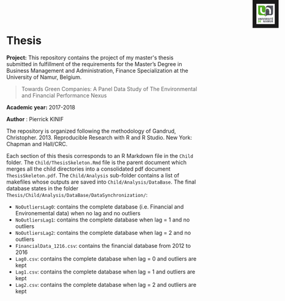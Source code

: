 <img src="Child/figures/UNamur.png" style="width:5%; border:10px solid; margin-right: 20px;position:absolute;top:0px;right:0px;" />

# Thesis

**Project:** This repository contains the project of my master's thesis submitted in fulfillment of the requirements for the Master’s Degree in Business Management and Administration, Finance Specialization at the University of Namur, Belgium.

> Towards Green Companies: A Panel Data Study of The Environmental and Financial Performance Nexus

**Academic year:** 2017-2018

**Author** : Pierrick KINIF

The repository is organized following the methodology of Gandrud, Christopher. 2013. Reproducible Research with R and R Studio. New York: Chapman and Hall/CRC. 

Each section of this thesis corresponds to an R Markdown file in the `Child` folder. The `Child/ThesisSkeleton.Rmd` file is the parent document which merges all the child directories into a consolidated pdf document `ThesisSkeleton.pdf`. The `Child/Analysis` sub-folder contains a list of makefiles whose outputs are saved into `Child/Analysis/DataBase`. The final database states in the folder `Thesis/Child/Analysis/DataBase/DataSynchronization/`:

- `NoOutliersLag0`: contains the complete database (i.e. Financial and Environemental data) when no lag and no outliers
- `NoOutliersLag1`: contains the complete database when lag = 1 and no outliers
- `NoOutliersLag2`: contains the complete database when lag = 2 and no outliers
- `FinancialData_1216.csv`: contains the financial database from 2012 to 2016
- `Lag0.csv`: contains the complete database when lag = 0 and outliers are kept
- `Lag1.csv`: contains the complete database when lag = 1 and outliers are kept
- `Lag2.csv`: contains the complete database when lag = 2 and outliers are kept

